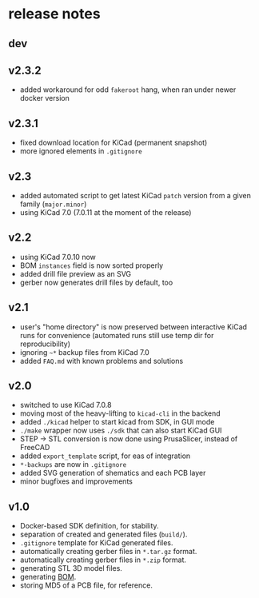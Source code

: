 # release notes

## dev

## v2.3.2
* added workaround for odd `fakeroot` hang, when ran under newer docker version


## v2.3.1
* fixed download location for KiCad (permanent snapshot)
* more ignored elements in `.gitignore`


## v2.3
* added automated script to get latest KiCad `patch` version from a given family (`major.minor`)
* using KiCad 7.0 (7.0.11 at the moment of the release)


## v2.2
* using KiCad 7.0.10 now
* BOM `instances` field is now sorted properly
* added drill file preview as an SVG
* gerber now generates drill files by default, too


## v2.1
* user's "home directory" is now preserved between interactive KiCad runs for convenience (automated runs still use temp dir for reproducibility)
* ignoring `~*` backup files from KiCad 7.0
* added `FAQ.md` with known problems and solutions


## v2.0
* switched to use KiCad 7.0.8
* moving most of the heavy-lifting to `kicad-cli` in the backend
* added `./kicad` helper to start kicad from SDK, in GUI mode
* `./make` wrapper now uses `./sdk` that can also start KiCad GUI
* STEP -> STL conversion is now done using PrusaSlicer, instead of FreeCAD
* added `export_template` script, for eas of integration
* `*-backups` are now in `.gitignore`
* added SVG generation of shematics and each PCB layer
* minor bugfixes and improvements


## v1.0
* Docker-based SDK definition, for stability.
* separation of created and generated files (`build/`).
* `.gitignore` template for KiCad generated files.
* automatically creating gerber files in `*.tar.gz` format.
* automatically creating gerber files in `*.zip` format.
* generating STL 3D model files.
* generating [BOM](https://en.wikipedia.org/wiki/Bill_of_materials).
* storing MD5 of a PCB file, for reference.
